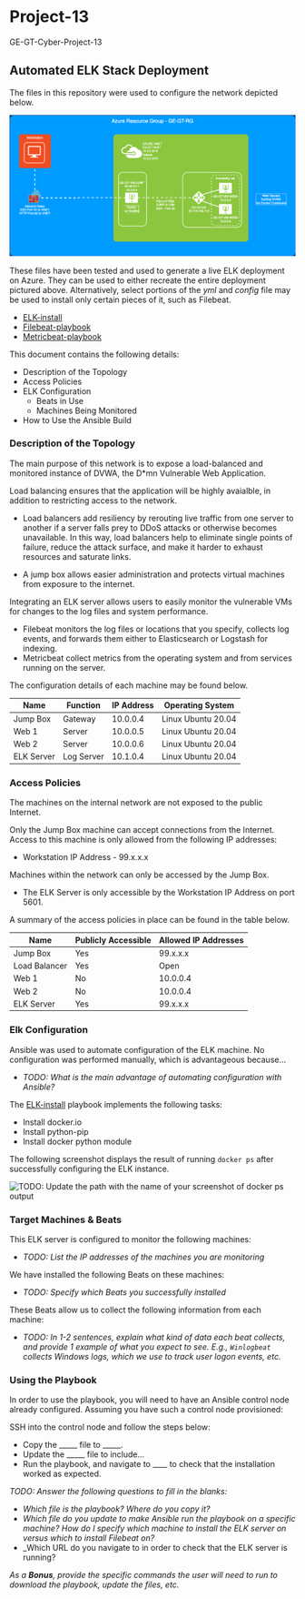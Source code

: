 # Project-13
GE-GT-Cyber-Project-13

## Automated ELK Stack Deployment

The files in this repository were used to configure the network depicted below.

![](https://github.com/melton3413/Project-13/blob/main/Diagrams/GE-GT-UNIT-12.png)

These files have been tested and used to generate a live ELK deployment on Azure. They can be used to either recreate the entire deployment pictured above. Alternatively, select portions of the _yml_ and _config_ file may be used to install only certain pieces of it, such as Filebeat.

  - [ELK-install](https://github.com/melton3413/Project-13/blob/main/Ansible/install-elk.yml)
  - [Filebeat-playbook](https://github.com/melton3413/Project-13/blob/main/Ansible/filebeat-playbook.yml)
  - [Metricbeat-playbook](https://github.com/melton3413/Project-13/blob/main/Ansible/metricbeat-playbook.yml)

This document contains the following details:
- Description of the Topology
- Access Policies
- ELK Configuration
  - Beats in Use
  - Machines Being Monitored
- How to Use the Ansible Build


### Description of the Topology

The main purpose of this network is to expose a load-balanced and monitored instance of DVWA, the D*mn Vulnerable Web Application.

Load balancing ensures that the application will be highly avaialble, in addition to restricting access to the network.
- Load balancers add resiliency by rerouting live traffic from one server to another if a server falls prey to DDoS attacks or otherwise becomes unavailable. In this way, load balancers help to eliminate single points of failure, reduce the attack surface, and make it harder to exhaust resources and saturate links.

- A jump box allows easier administration and protects virtual machines from exposure to the internet.

Integrating an ELK server allows users to easily monitor the vulnerable VMs for changes to the log files and system performance.
- Filebeat monitors the log files or locations that you specify, collects log events, and forwards them either to Elasticsearch or Logstash for indexing.
- Metricbeat collect metrics from the operating system and from services running on the server.

The configuration details of each machine may be found below.
<!-- Note: Use the [Markdown Table Generator](http://www.tablesgenerator.com/markdown_tables) to add/remove values from the table. -->

| Name       | Function   | IP Address | Operating System    |
|------------|------------|------------|---------------------|
| Jump Box   | Gateway    | 10.0.0.4   | Linux Ubuntu 20.04  |
| Web 1      | Server     | 10.0.0.5   | Linux Ubuntu 20.04  |
| Web 2      | Server     | 10.0.0.6   | Linux Ubuntu 20.04  |
| ELK Server | Log Server | 10.1.0.4   | Linux Ubuntu 20.04  |

### Access Policies

The machines on the internal network are not exposed to the public Internet. 

Only the Jump Box machine can accept connections from the Internet. Access to this machine is only allowed from the following IP addresses:
- Workstation IP Address - 99.x.x.x

Machines within the network can only be accessed by the Jump Box.
- The ELK Server is only accessible by the Workstation IP Address on port 5601.

A summary of the access policies in place can be found in the table below.

| Name          | Publicly Accessible | Allowed IP Addresses |
|---------------|---------------------|----------------------|
| Jump Box      | Yes                 | 99.x.x.x             |
| Load Balancer | Yes                 | Open                 |
| Web 1         | No                  | 10.0.0.4             |
| Web 2         | No                  | 10.0.0.4             |
| ELK Server    | Yes                 | 99.x.x.x             |

### Elk Configuration

Ansible was used to automate configuration of the ELK machine. No configuration was performed manually, which is advantageous because...
- _TODO: What is the main advantage of automating configuration with Ansible?_

The [ELK-install](https://github.com/melton3413/Project-13/blob/main/Ansible/install-elk.yml) playbook implements the following tasks:

- Install docker.io
- Install python-pip
- Install docker python module

The following screenshot displays the result of running `docker ps` after successfully configuring the ELK instance.

![TODO: Update the path with the name of your screenshot of docker ps output](Images/docker_ps_output.png)

### Target Machines & Beats
This ELK server is configured to monitor the following machines:
- _TODO: List the IP addresses of the machines you are monitoring_

We have installed the following Beats on these machines:
- _TODO: Specify which Beats you successfully installed_

These Beats allow us to collect the following information from each machine:
- _TODO: In 1-2 sentences, explain what kind of data each beat collects, and provide 1 example of what you expect to see. E.g., `Winlogbeat` collects Windows logs, which we use to track user logon events, etc._

### Using the Playbook
In order to use the playbook, you will need to have an Ansible control node already configured. Assuming you have such a control node provisioned: 

SSH into the control node and follow the steps below:
- Copy the _____ file to _____.
- Update the _____ file to include...
- Run the playbook, and navigate to ____ to check that the installation worked as expected.

_TODO: Answer the following questions to fill in the blanks:_
- _Which file is the playbook? Where do you copy it?_
- _Which file do you update to make Ansible run the playbook on a specific machine? How do I specify which machine to install the ELK server on versus which to install Filebeat on?_
- _Which URL do you navigate to in order to check that the ELK server is running?

_As a **Bonus**, provide the specific commands the user will need to run to download the playbook, update the files, etc._
